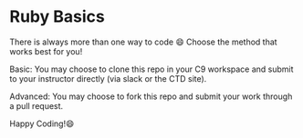 # Ruby Basics

There is always more than one way to code 😄
Choose the method that works best for you!

Basic: You may choose to clone this repo in your C9 workspace and submit to your instructor directly (via slack or the CTD site).

Advanced: You may choose to fork this repo and submit your work through a pull request.

Happy Coding!😄
